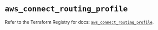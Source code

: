 # `aws_connect_routing_profile`

Refer to the Terraform Registry for docs: [`aws_connect_routing_profile`](https://registry.terraform.io/providers/hashicorp/aws/5.51.0/docs/resources/connect_routing_profile).
